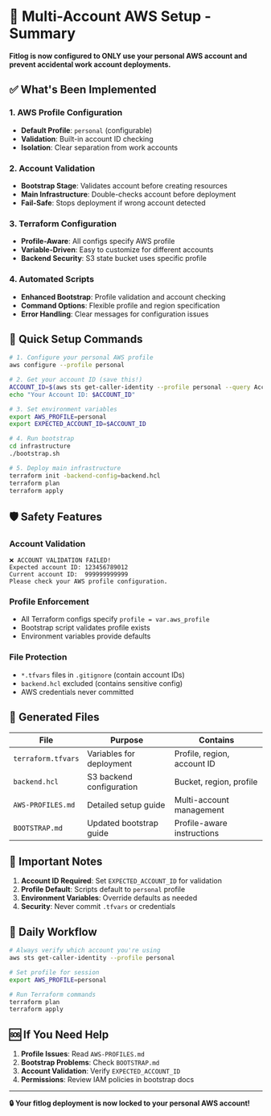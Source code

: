 # 🔐 Multi-Account AWS Setup - Summary

**Fitlog is now configured to ONLY use your personal AWS account and prevent accidental work account deployments.**

## ✅ **What's Been Implemented**

### **1. AWS Profile Configuration**
- **Default Profile**: `personal` (configurable)
- **Validation**: Built-in account ID checking
- **Isolation**: Clear separation from work accounts

### **2. Account Validation**
- **Bootstrap Stage**: Validates account before creating resources
- **Main Infrastructure**: Double-checks account before deployment
- **Fail-Safe**: Stops deployment if wrong account detected

### **3. Terraform Configuration**
- **Profile-Aware**: All configs specify AWS profile
- **Variable-Driven**: Easy to customize for different accounts
- **Backend Security**: S3 state bucket uses specific profile

### **4. Automated Scripts**
- **Enhanced Bootstrap**: Profile validation and account checking
- **Command Options**: Flexible profile and region specification
- **Error Handling**: Clear messages for configuration issues

## 🎯 **Quick Setup Commands**

```bash
# 1. Configure your personal AWS profile
aws configure --profile personal

# 2. Get your account ID (save this!)
ACCOUNT_ID=$(aws sts get-caller-identity --profile personal --query Account --output text)
echo "Your Account ID: $ACCOUNT_ID"

# 3. Set environment variables
export AWS_PROFILE=personal
export EXPECTED_ACCOUNT_ID=$ACCOUNT_ID

# 4. Run bootstrap
cd infrastructure
./bootstrap.sh

# 5. Deploy main infrastructure
terraform init -backend-config=backend.hcl
terraform plan
terraform apply
```

## 🛡️ **Safety Features**

### **Account Validation**
```
❌ ACCOUNT VALIDATION FAILED!
Expected account ID: 123456789012
Current account ID:  999999999999
Please check your AWS profile configuration.
```

### **Profile Enforcement**
- All Terraform configs specify `profile = var.aws_profile`
- Bootstrap script validates profile exists
- Environment variables provide defaults

### **File Protection**
- `*.tfvars` files in `.gitignore` (contain account IDs)
- `backend.hcl` excluded (contains sensitive config)
- AWS credentials never committed

## 📁 **Generated Files**

| File | Purpose | Contains |
|------|---------|----------|
| `terraform.tfvars` | Variables for deployment | Profile, region, account ID |
| `backend.hcl` | S3 backend configuration | Bucket, region, profile |
| `AWS-PROFILES.md` | Detailed setup guide | Multi-account management |
| `BOOTSTRAP.md` | Updated bootstrap guide | Profile-aware instructions |

## 🚨 **Important Notes**

1. **Account ID Required**: Set `EXPECTED_ACCOUNT_ID` for validation
2. **Profile Default**: Scripts default to `personal` profile
3. **Environment Variables**: Override defaults as needed
4. **Security**: Never commit `.tfvars` or credentials

## 🔄 **Daily Workflow**

```bash
# Always verify which account you're using
aws sts get-caller-identity --profile personal

# Set profile for session
export AWS_PROFILE=personal

# Run Terraform commands
terraform plan
terraform apply
```

## 🆘 **If You Need Help**

1. **Profile Issues**: Read `AWS-PROFILES.md`
2. **Bootstrap Problems**: Check `BOOTSTRAP.md`
3. **Account Validation**: Verify `EXPECTED_ACCOUNT_ID`
4. **Permissions**: Review IAM policies in bootstrap docs

---

**🔒 Your fitlog deployment is now locked to your personal AWS account!**
